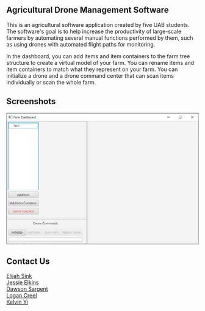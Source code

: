 ## Agricultural Drone Management Software
This is an agricultural software application created by five UAB students. 
The software's goal is to help increase the productivity of large-scale farmers by automating 
several manual functions performed by them, such as using drones with automated flight paths for 
monitoring.

In the dashboard, you can add items and item containers to the farm tree structure 
to create a virtual model of your farm. You can rename items and item containers to match what 
they represent on your farm. You can initialize a drone and a drone command center that can scan 
items individually or scan the whole farm.  



## Screenshots
![](farmDashboard.JPG)

## Contact Us
[Elijah Sink](mailto:ejsink@uab.edu) <br>
[Jessie Elkins](mailto:jelkins3@uab.edu) <br>
[Dawson Sargent](mailto:dsar9901@uab.edu) <br>
[Logan Creel](mailto:loganrc@uab.edu) <br>
[Kelvin Yi](mailto:kyi@uab.edu)
